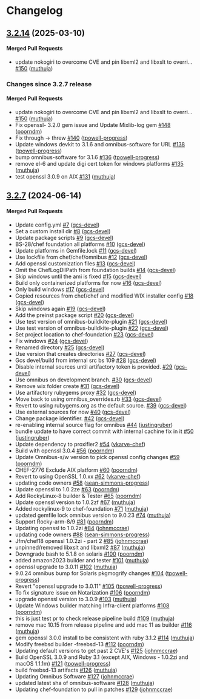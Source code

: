 # Changelog

<!-- latest_release 3.2.14 -->
## [3.2.14](https://github.com/chef/chef-foundation/tree/3.2.14) (2025-03-10)

#### Merged Pull Requests
- update nokogiri to overcome CVE and pin libxml2 and libxslt to overri… [#150](https://github.com/chef/chef-foundation/pull/150) ([muthuja](https://github.com/muthuja))
<!-- latest_release -->

<!-- release_rollup since=3.2.7 -->
### Changes since 3.2.7 release

#### Merged Pull Requests
- update nokogiri to overcome CVE and pin libxml2 and libxslt to overri… [#150](https://github.com/chef/chef-foundation/pull/150) ([muthuja](https://github.com/muthuja)) <!-- 3.2.14 -->
- Fix openssl- 3.2.0 gem issue and Update Mixlib-log gem [#148](https://github.com/chef/chef-foundation/pull/148) ([poorndm](https://github.com/poorndm)) <!-- 3.2.13 -->
- Fix through -&gt; threw [#140](https://github.com/chef/chef-foundation/pull/140) ([tpowell-progress](https://github.com/tpowell-progress)) <!-- 3.2.12 -->
- Update windows devkit to 3.1.6 and omnibus-software for URL [#138](https://github.com/chef/chef-foundation/pull/138) ([tpowell-progress](https://github.com/tpowell-progress)) <!-- 3.2.11 -->
- bump omnibus-software for 3.1.6 [#136](https://github.com/chef/chef-foundation/pull/136) ([tpowell-progress](https://github.com/tpowell-progress)) <!-- 3.2.10 -->
- remove el-6 and update digi cert token for windows platforms [#135](https://github.com/chef/chef-foundation/pull/135) ([muthuja](https://github.com/muthuja)) <!-- 3.2.9 -->
- test openssl 3.0.9 on AIX [#131](https://github.com/chef/chef-foundation/pull/131) ([muthuja](https://github.com/muthuja)) <!-- 3.2.8 -->
<!-- release_rollup -->

<!-- latest_stable_release -->
## [3.2.7](https://github.com/chef/chef-foundation/tree/3.2.7) (2024-06-14)

#### Merged Pull Requests
- Update config.yml [#7](https://github.com/chef/chef-foundation/pull/7) ([gcs-devel](https://github.com/gcs-devel))
- Set a custom install dir [#8](https://github.com/chef/chef-foundation/pull/8) ([gcs-devel](https://github.com/gcs-devel))
- Update package scripts [#9](https://github.com/chef/chef-foundation/pull/9) ([gcs-devel](https://github.com/gcs-devel))
- BS-28/chef foundation all platforms [#10](https://github.com/chef/chef-foundation/pull/10) ([gcs-devel](https://github.com/gcs-devel))
- Update platforms in Gemfile.lock [#11](https://github.com/chef/chef-foundation/pull/11) ([gcs-devel](https://github.com/gcs-devel))
- Use lockfile from chef/chef/omnibus [#12](https://github.com/chef/chef-foundation/pull/12) ([gcs-devel](https://github.com/gcs-devel))
- Add openssl customization files [#13](https://github.com/chef/chef-foundation/pull/13) ([gcs-devel](https://github.com/gcs-devel))
- Omit the ChefLogDllPath from foundation builds [#14](https://github.com/chef/chef-foundation/pull/14) ([gcs-devel](https://github.com/gcs-devel))
- Skip windows until the ami is fixed [#15](https://github.com/chef/chef-foundation/pull/15) ([gcs-devel](https://github.com/gcs-devel))
- Build only containerized platforms for now [#16](https://github.com/chef/chef-foundation/pull/16) ([gcs-devel](https://github.com/gcs-devel))
- Only build windows [#17](https://github.com/chef/chef-foundation/pull/17) ([gcs-devel](https://github.com/gcs-devel))
- Copied resources from chef/chef and modified WIX installer config [#18](https://github.com/chef/chef-foundation/pull/18) ([gcs-devel](https://github.com/gcs-devel))
- Skip windows again [#19](https://github.com/chef/chef-foundation/pull/19) ([gcs-devel](https://github.com/gcs-devel))
- Add the preinst package script [#20](https://github.com/chef/chef-foundation/pull/20) ([gcs-devel](https://github.com/gcs-devel))
- Use test version of omnibus-buildkite-plugin [#21](https://github.com/chef/chef-foundation/pull/21) ([gcs-devel](https://github.com/gcs-devel))
- Use test version of omnibus-buildkite-plugin [#22](https://github.com/chef/chef-foundation/pull/22) ([gcs-devel](https://github.com/gcs-devel))
- Set project location to chef-foundation [#23](https://github.com/chef/chef-foundation/pull/23) ([gcs-devel](https://github.com/gcs-devel))
- Fix windows [#24](https://github.com/chef/chef-foundation/pull/24) ([gcs-devel](https://github.com/gcs-devel))
- Renamed directory [#25](https://github.com/chef/chef-foundation/pull/25) ([gcs-devel](https://github.com/gcs-devel))
- Use version that creates directories [#27](https://github.com/chef/chef-foundation/pull/27) ([gcs-devel](https://github.com/gcs-devel))
- Gcs devel/build from internal src bs 109 [#28](https://github.com/chef/chef-foundation/pull/28) ([gcs-devel](https://github.com/gcs-devel))
- Disable internal sources until artifactory token is provided. [#29](https://github.com/chef/chef-foundation/pull/29) ([gcs-devel](https://github.com/gcs-devel))
- Use omnibus on development branch. [#30](https://github.com/chef/chef-foundation/pull/30) ([gcs-devel](https://github.com/gcs-devel))
- Remove wix folder create [#31](https://github.com/chef/chef-foundation/pull/31) ([gcs-devel](https://github.com/gcs-devel))
- Use artifactory rubygems proxy [#32](https://github.com/chef/chef-foundation/pull/32) ([gcs-devel](https://github.com/gcs-devel))
- Move back to using omnibus_overrides.rb [#33](https://github.com/chef/chef-foundation/pull/33) ([gcs-devel](https://github.com/gcs-devel))
- Revert to using rubygems.org as the default source. [#39](https://github.com/chef/chef-foundation/pull/39) ([gcs-devel](https://github.com/gcs-devel))
- Use external sources for now [#40](https://github.com/chef/chef-foundation/pull/40) ([gcs-devel](https://github.com/gcs-devel))
- Change package identifier. [#42](https://github.com/chef/chef-foundation/pull/42) ([gcs-devel](https://github.com/gcs-devel))
- re-enabling internal source flag for omnibus [#44](https://github.com/chef/chef-foundation/pull/44) ([justingruber](https://github.com/justingruber))
- bundle update to have correct commit with internal cachine fix in it [#50](https://github.com/chef/chef-foundation/pull/50) ([justingruber](https://github.com/justingruber))
- Update dependency to proxifier2  [#54](https://github.com/chef/chef-foundation/pull/54) ([vkarve-chef](https://github.com/vkarve-chef))
- Build with openssl 3.0.4 [#56](https://github.com/chef/chef-foundation/pull/56) ([poorndm](https://github.com/poorndm))
- Update Omnibus-s/w version to pick openssl config changes [#59](https://github.com/chef/chef-foundation/pull/59) ([poorndm](https://github.com/poorndm))
- CHEF-2776 Exclude AIX platform [#60](https://github.com/chef/chef-foundation/pull/60) ([poorndm](https://github.com/poorndm))
- Revert to using OpenSSL 1.0.xx  [#62](https://github.com/chef/chef-foundation/pull/62) ([vkarve-chef](https://github.com/vkarve-chef))
- updating code owners [#58](https://github.com/chef/chef-foundation/pull/58) ([sean-simmons-progress](https://github.com/sean-simmons-progress))
- Update openssl to 1.0.2ze [#63](https://github.com/chef/chef-foundation/pull/63) ([poorndm](https://github.com/poorndm))
- Add RockyLinux-8 builder &amp; Tester [#65](https://github.com/chef/chef-foundation/pull/65) ([poorndm](https://github.com/poorndm))
- Update openssl version to 1.0.2zf [#67](https://github.com/chef/chef-foundation/pull/67) ([muthuja](https://github.com/muthuja))
- Added rockylinux-9 to chef-foundation [#71](https://github.com/chef/chef-foundation/pull/71) ([muthuja](https://github.com/muthuja))
- updated gemfile lock omnibus version to 9.0.23 [#74](https://github.com/chef/chef-foundation/pull/74) ([muthuja](https://github.com/muthuja))
- Support Rocky-arm-8/9 [#81](https://github.com/chef/chef-foundation/pull/81) ([poorndm](https://github.com/poorndm))
- Updating openssl to 1.0.2zi [#84](https://github.com/chef/chef-foundation/pull/84) ([johnmccrae](https://github.com/johnmccrae))
- updating code owners [#88](https://github.com/chef/chef-foundation/pull/88) ([sean-simmons-progress](https://github.com/sean-simmons-progress))
- Jfm/chef18 openssl 1.0.2zi - part 2 [#85](https://github.com/chef/chef-foundation/pull/85) ([johnmccrae](https://github.com/johnmccrae))
- unpinned/removed libxslt and libxml2 [#87](https://github.com/chef/chef-foundation/pull/87) ([muthuja](https://github.com/muthuja))
- Downgrade bash to 5.1.8 on solaris [#100](https://github.com/chef/chef-foundation/pull/100) ([poorndm](https://github.com/poorndm))
- added amazon2023 builder and tester [#101](https://github.com/chef/chef-foundation/pull/101) ([muthuja](https://github.com/muthuja))
- openssl upgrade to 3.0.11 [#102](https://github.com/chef/chef-foundation/pull/102) ([muthuja](https://github.com/muthuja))
- 9.0.24 omnibus bump for Solaris pkgmogrify changes [#104](https://github.com/chef/chef-foundation/pull/104) ([tpowell-progress](https://github.com/tpowell-progress))
- Revert &quot;openssl upgrade to 3.0.11&quot; [#105](https://github.com/chef/chef-foundation/pull/105) ([tpowell-progress](https://github.com/tpowell-progress))
- To fix signature issue on Notarization [#106](https://github.com/chef/chef-foundation/pull/106) ([poorndm](https://github.com/poorndm))
- upgrade openssl version to 3.0.9 [#103](https://github.com/chef/chef-foundation/pull/103) ([muthuja](https://github.com/muthuja))
- Update Windows builder matching Infra-client  platforms [#108](https://github.com/chef/chef-foundation/pull/108) ([poorndm](https://github.com/poorndm))
- this is just test pr to check release pipeline build [#109](https://github.com/chef/chef-foundation/pull/109) ([muthuja](https://github.com/muthuja))
- remove mac 10.15 from release pipeline and add mac 11 as builder [#116](https://github.com/chef/chef-foundation/pull/116) ([muthuja](https://github.com/muthuja))
- gem openssl 3.0.0 install to be consistent with ruby 3.1.2 [#114](https://github.com/chef/chef-foundation/pull/114) ([muthuja](https://github.com/muthuja))
- Modify freebsd builder -freebsd-13 [#112](https://github.com/chef/chef-foundation/pull/112) ([poorndm](https://github.com/poorndm))
- Updating default versions to get past 2 CVE&#39;s [#125](https://github.com/chef/chef-foundation/pull/125) ([johnmccrae](https://github.com/johnmccrae))
- Build OpenSSL 3.0.9 and Ruby 3.1 (except AIX, Windows - 1.0.2zi and macOS 1.1.1m) [#121](https://github.com/chef/chef-foundation/pull/121) ([tpowell-progress](https://github.com/tpowell-progress))
- build freebsd-13 artifacts [#126](https://github.com/chef/chef-foundation/pull/126) ([muthuja](https://github.com/muthuja))
- Updating Omnibus Software [#127](https://github.com/chef/chef-foundation/pull/127) ([johnmccrae](https://github.com/johnmccrae))
- updated latest sha of omnibus-software [#128](https://github.com/chef/chef-foundation/pull/128) ([muthuja](https://github.com/muthuja))
- Updating chef-foundation to pull in patches [#129](https://github.com/chef/chef-foundation/pull/129) ([johnmccrae](https://github.com/johnmccrae))
<!-- latest_stable_release -->
